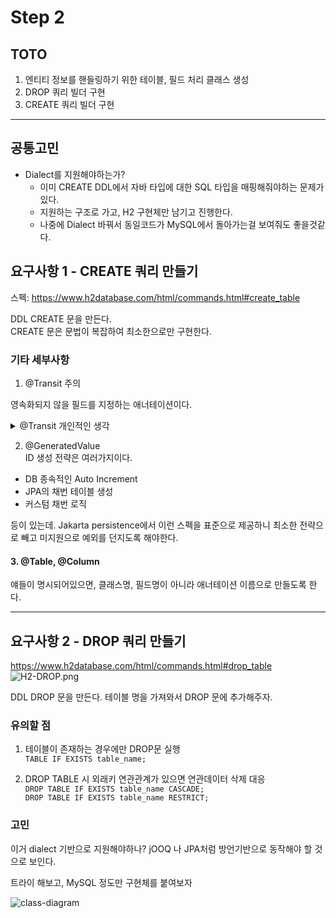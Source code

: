 # Step 2

## TOTO
1. 엔티티 정보를 핸들링하기 위한 테이블, 필드 처리 클래스 생성
2. DROP 쿼리 빌더 구현
3. CREATE 쿼리 빌더 구현

---

## 공통고민
- Dialect를 지원해야하는가?
  - 이미 CREATE DDL에서 자바 타입에 대한 SQL 타입을 매핑해줘야하는 문제가 있다.
  - 지원하는 구조로 가고, H2 구현체만 남기고 진행한다.
  - 나중에 Dialect 바꿔서 동일코드가 MySQL에서 돌아가는걸 보여줘도 좋을것같다.

## 요구사항 1 - CREATE 쿼리 만들기
스펙: https://www.h2database.com/html/commands.html#create_table

DDL CREATE 문을 만든다.  
CREATE 문은 문법이 복잡하여 최소한으로만 구현한다.

### 기타 세부사항

1. @Transit 주의

영속화되지 않을 필드를 지정하는 애너테이션이다.

<details>
<summary>@Transit 개인적인 생각</summary>

사실 실무에서 제일 보기싫은 애너테이션 중에 하나이다.  
```개발자에게 엔티티의 모든 필드가 테이블 컬럼에 대응 하지 않을 수도 있다.``` 라는 불안감을 준다.

요구사항 스펙상 허용해야하지만,  
만약 내가 스펙을 정한다면 @Transit 애너테이션이 없거나, 자카르타 표준이니.. 냅두고   
사용하면 에러를 발생시키도록 할 것이다.


</details>


2. @GeneratedValue  
ID 생성 전략은 여러가지이다.
- DB 종속적인 Auto Increment
- JPA의 채번 테이블 생성
- 커스텀 채번 로직 

등이 있는데. Jakarta persistence에서 이런 스펙을 표준으로 제공하니
최소한 전략으로 빼고 미지원으로 예외를 던지도록 해야한다.

#### 3. @Table, @Column  
얘들이 명시되어있으면, 클래스명, 필드명이 아니라 애너테이션 이름으로 만들도록 한다.

---- 

## 요구사항 2 - DROP 쿼리 만들기
https://www.h2database.com/html/commands.html#drop_table
![H2-DROP.png](step2/H2-DROP.png)

DDL DROP 문을 만든다. 테이블 명을 가져와서 DROP 문에 추가해주자.

### 유의할 점
 
1. 테이블이 존재하는 경우에만 DROP문 실행   
```TABLE IF EXISTS table_name;```  


2. DROP TABLE 시 외래키 연관관계가 있으면 연관데이터 삭제 대응  
```DROP TABLE IF EXISTS table_name CASCADE;```  
```DROP TABLE IF EXISTS table_name RESTRICT;```


### 고민 
이거 dialect 기반으로 지원해야하나?
jOOQ 나 JPA처럼 방언기반으로 동작해야 할 것으로 보인다.

트라이 해보고, MySQL 정도만 구현체를 붙여보자

![class-diagram](./uml/class-diagram.puml)

